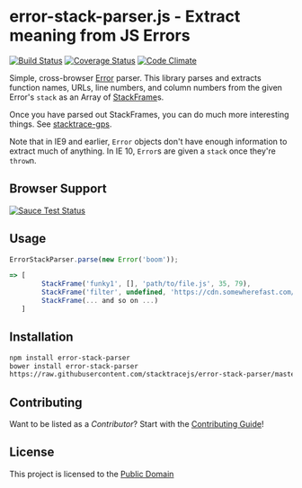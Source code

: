 error-stack-parser.js - Extract meaning from JS Errors
===============
[![Build Status](https://travis-ci.org/stacktracejs/error-stack-parser.svg?branch=master)](https://travis-ci.org/stacktracejs/error-stack-parser) [![Coverage Status](https://img.shields.io/coveralls/stacktracejs/error-stack-parser.svg)](https://coveralls.io/r/stacktracejs/error-stack-parser) [![Code Climate](https://codeclimate.com/github/stacktracejs/error-stack-parser/badges/gpa.svg)](https://codeclimate.com/github/stacktracejs/error-stack-parser)

Simple, cross-browser [Error](https://developer.mozilla.org/en-US/docs/Web/JavaScript/Reference/Global_Objects/Error) parser.
This library parses and extracts function names, URLs, line numbers, and column numbers from the given Error's `stack` as
an Array of [StackFrame](http://git.io/stackframe)s.

Once you have parsed out StackFrames, you can do much more interesting things. See [stacktrace-gps](http://git.io/stacktrace-gps).

Note that in IE9 and earlier, `Error` objects don't have enough information to extract much of anything. In IE 10, `Error`s
are given a `stack` once they're `throw`n.

## Browser Support
[![Sauce Test Status](https://saucelabs.com/browser-matrix/stacktracejs.svg)](https://saucelabs.com/u/stacktracejs)

## Usage
```js
ErrorStackParser.parse(new Error('boom'));

=> [
        StackFrame('funky1', [], 'path/to/file.js', 35, 79),
        StackFrame('filter', undefined, 'https://cdn.somewherefast.com/utils.min.js', 1, 832),
        StackFrame(... and so on ...)
   ]
```

## Installation
```bash
npm install error-stack-parser
bower install error-stack-parser
https://raw.githubusercontent.com/stacktracejs/error-stack-parser/master/dist/error-stack-parser.min.js
```

## Contributing
Want to be listed as a *Contributor*? Start with the [Contributing Guide](CONTRIBUTING.md)!

## License
This project is licensed to the [Public Domain](http://unlicense.org)
